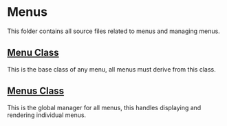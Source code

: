 # Menus

This folder contains all source files related to menus and managing menus.

## [Menu Class](Menu.h)

This is the base class of any menu, all menus must derive from this class.

## [Menus Class](Menus.h)

This is the global manager for all menus, this handles displaying and rendering individual menus.

